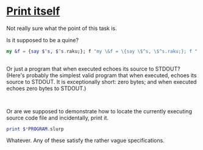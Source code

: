 [1]: https://rosettacode.org/wiki/Print_itself

# [Print itself][1]

Not really sure what the point of this task is.



Is it supposed to be a quine?

```raku
my &f = {say $^s, $^s.raku;}; f "my \&f = \{say \$^s, \$^s.raku;}; f "
 
```


Or just a program that when executed echoes its source to STDOUT? (Here's probably the simplest valid program that when executed, echoes its source to STDOUT. It is exceptionally short: zero bytes; and when executed echoes zero bytes to STDOUT.)

```raku
 
```


Or are we supposed to demonstrate how to locate the currently executing source code file and incidentally, print it.

```raku
print $*PROGRAM.slurp
```


Whatever. Any of these satisfy the rather vague specifications.
